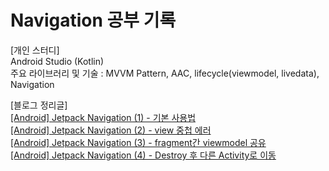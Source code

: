 # Navigation 공부 기록
  
[개인 스터디]  
Android Studio (Kotlin)  
주요 라이브러리 및 기술 : MVVM Pattern, AAC, lifecycle(viewmodel, livedata), Navigation

[블로그 정리글]  
[[Android] Jetpack Navigation (1) - 기본 사용법](https://blog.naver.com/zoooa16/223037899513)  
[[Android] Jetpack Navigation (2) - view 중첩 에러](https://blog.naver.com/zoooa16/223038081545)  
[[Android] Jetpack Navigation (3) - fragment간 viewmodel 공유](https://blog.naver.com/zoooa16/223038082518)  
[[Android] Jetpack Navigation (4) - Destroy 후 다른 Activity로 이동](https://blog.naver.com/zoooa16/223038090171)  